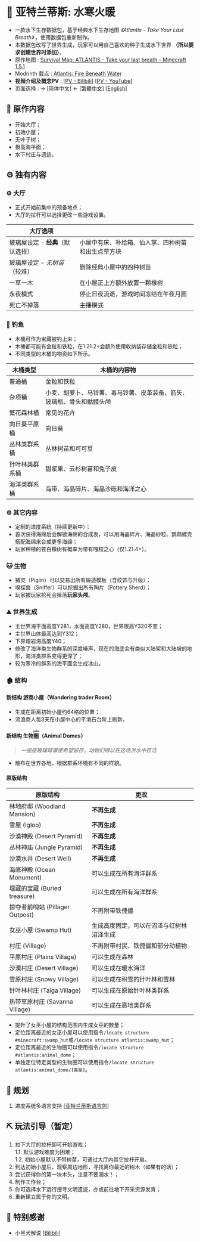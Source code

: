 # 🌊 亚特兰蒂斯: 水寒火暖

- 一款水下生存数据包，基于经典水下生存地图 *《Atlantis - Take Your Last Breath》* ，使用数据包重新制作。
- 本数据包改写了世界生成，玩家可以用自己喜欢的种子生成水下世界 **（所以要求创建世界时添加）**。
- 原作地图 : [Survival Map: ATLANTIS - Take your last breath - Minecraft 1.5.1](https://www.planetminecraft.com/project/survival-map-atlantis---take-your-last-breath---minecraft-151/)
- Modrinth 载点 : [Atlantis: Fire Beneath Water](https://modrinth.com/datapack/atlantis-firebeneathwater)
- **视频介绍及概念PV** : [[PV - Bilibili](https://www.bilibili.com/video/BV11hSyYPEkc/)]   [[PV - YouTube](https://youtu.be/-Dn8rR7_0oo)]
- 页面选择 : → [简体中文] ← [[繁體中文](https://github.com/Mzhuangshao/atlantis/blob/main/README_zh_tw.md)]   [[English](https://github.com/Mzhuangshao/atlantis/blob/main/README_en_us.md)]

## 🔱 原作内容

- 开始大厅；
- 初始小屋；
- 无叶子树；
- 极高海平面；
- 水下村庄与遗迹。

## ⚙️ 独有内容

### ⚙️ 大厅

- 正式开始前集中的预备地点；
- 大厅的拉杆可以选择更改一些游戏设置。

| 大厅选项                          |                                                    |
| --------------------------------- | -------------------------------------------------- |
| 玻璃屋设定 - **经典**（默认选择） | 小屋中有床、补给箱、仙人掌、四种树苗和出生点草方块 |
| 玻璃屋设定 - *无树苗*（较难）     | 删除经典小屋中的四种树苗                           |
| 一草一木                          | 在小屋正上方额外放置一颗橡树                       |
| 永夜模式                          | 停止日夜流逝，游戏时间冻结在午夜月圆               |
| 死亡不掉落                        | ~~主播模式~~                                       |

### 🎣 钓鱼

- 木桶可作为宝藏被钓上来；
- 木桶都可能有金粒和铁粒，在1.21.2+会额外使用收纳袋存储金粒和铁粒；
- 不同类型的木桶的物资如下所示。

| 木桶类型       | 木桶的内容物                                                           |
| -------------- | ---------------------------------------------------------------------- |
| 普通桶         | 金粒和铁粒                                                             |
| 杂项桶         | 小麦、胡萝卜、马铃薯、毒马铃薯、皮革装备、箭矢、玻璃瓶、骨头和骷髅头颅 |
| 繁花森林桶     | 常见的花卉                                                             |
| 向日葵平原桶   | 向日葵                                                                 |
| 丛林类群系桶   | 丛林树苗和可可豆                                                       |
| 针叶林类群系桶 | 甜浆果、云杉树苗和兔子皮                                               |
| 海洋类群系桶   | 海带、海晶碎片、海晶沙砾和海洋之心                                     |

### ⚙️ 其它内容

- 定制的进度系统（持续更新中）；
- 首次获得海绵后会解锁海绵的合成表，可以用海晶碎片、海晶砂粒、鹦鹉螺壳搭配海绵来合成更多海绵；
- 玩家种植的苍白橡树有概率为带有嘎枝之心（仅1.21.4+）。

### 🐱 生物

- 猪灵（Piglin）可以交易出所有锻造模板（含纹饰与升级）；
- 嗅探兽（Sniffer）可以挖掘出所有陶片（Pottery Sherd）；
- 玩家被玩家抡死会掉落**玩家头颅**。

### ⛰ 世界生成

- 主世界海平面高度Y281，水面高度Y280，世界限高Y320不变；
- 主世界山体最高达到Y312；
- 下界熔岩海高度Y40；
- 修改了海洋类生物群系的深度噪声，现在的海底会有类似大陆架和大陆坡的地形，海洋类群系变得更深了；
- 较为寒冷的群系的海平面会生成冰山。

### 🏚 结构

#### 新结构 游商小屋（Wandering trader Room）

- 生成在距离初始小屋约64格的位置；
- 流浪商人每3天在小屋中心的平滑石台阶上刷新。

#### 新结构 生物<ruby>圈<rt>juàn</rt></ruby>（Animal Domes）

> *一座座玻璃球罩使希望留存，动物们得以在这场洪水中存活*

- 散布在世界各地，根据群系环境有不同的样貌。

#### 原版结构

| 原版结构                        | 更改                                     |
| ------------------------------- | ---------------------------------------- |
| 林地府邸 (Woodland Mansion)     | **不再生成**                             |
| 雪屋 (Igloo)                    | **不再生成**                             |
| 沙漠神殿 (Desert Pyramid)       | **不再生成**                             |
| 丛林神庙 (Jungle Pyramid)       | **不再生成**                             |
| 沙漠水井 (Desert Well)          | **不再生成**                             |
| 海底神殿 (Ocean Monument)       | 可以生成在所有海洋群系                   |
| 埋藏的宝藏 (Buried treasure)    | 可以生成在所有海洋群系                   |
| 掠夺者前哨站 (Pillager Outpost) | 不再附带铁傀儡                           |
| 女巫小屋 (Swamp Hut)            | 生成高度固定，可以在沼泽与红树林沼泽生成 |
| 村庄 (Village)                  | 不再附带村民、铁傀儡和部分动植物         |
| 平原村庄 (Plains Village)       | 可以生成在森林                           |
| 沙漠村庄 (Desert Village)       | 可以生成在暖水海洋                       |
| 雪原村庄 (Snowy Village)        | 可以生成在积雪的针叶林和雪林             |
| 针叶林村庄 (Taiga Village)      | 可以生成在原始针叶林类群系               |
| 热带草原村庄 (Savanna Village)  | 可以生成在恶地类群系                     |

- 提升了女巫小屋的结构范围内生成女巫的数量；
- 定位距离最近的女巫小屋可以使用指令`/locate structure #minecraft:swamp_hut`或`/locate structure atlantis:swamp_hut`；
- 定位距离最近的生物圈可以使用指令`/locate structure #atlantis:animal_dome`；
- 单独定位特定类型的生物圈可以使用指令`/locate structure atlantis:animal_dome/[类型]`。

## 🎨 规划

1. 进度系统多语言支持  [[亚特兰蒂斯语言包]](https://github.com/Mzhuangshao/atlantis-language-pack)

## ⛏ 玩法引导（暂定）

1. 拉下大厅的拉杆即可开始游戏；\
  1.1. 默认游戏难度为困难；\
  1.2. 初始小屋默认不带树苗，可通过大厅内其它拉杆开启。
2. 到达初始小屋后，观察周边地形，寻找离你最近的树木（如果有的话）；
3. 尝试获得你的第一块木头，注意不要溺水！；
4. 制作工作台；
5. 你可选择水下远行搜寻文明遗迹，亦或前往地下开采资源发育；
6. 重新建立属于你的文明。

## 🎉 特别感谢

- 小黑犬解说 [[Bilibili](https://space.bilibili.com/191880668)]
